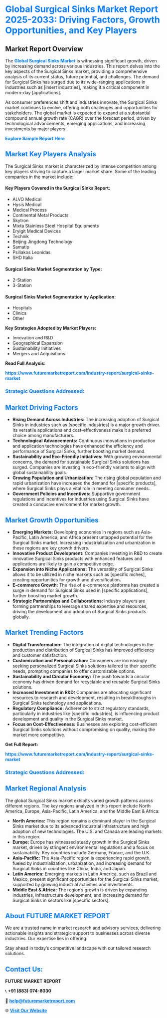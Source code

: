 <h1 style="color: #007BFF;">Global Surgical Sinks Market Report 2025-2033: Driving Factors, Growth Opportunities, and Key Players</h1>

<section id="overview">
<h2>Market Report Overview</h2>
<p>The <a href="https://www.futuremarketreport.com/industry-report/surgical-sinks-market" style="color: #007BFF; text-decoration: none;"><strong>Global Surgical Sinks Market</strong></a> is witnessing significant growth, driven by increasing demand across various industries. This report delves into the key aspects of the Surgical Sinks market, providing a comprehensive analysis of its current status, future potential, and challenges. The demand for Surgical Sinks has surged due to its wide-ranging applications in industries such as [insert industries], making it a critical component in modern-day [applications].</p>
<p>As consumer preferences shift and industries innovate, the Surgical Sinks market continues to evolve, offering both challenges and opportunities for stakeholders. The global market is expected to expand at a substantial compound annual growth rate (CAGR) over the forecast period, driven by technological advancements, emerging applications, and increasing investments by major players.</p>
</section>

<section id="overview">
<p><a href="https://www.futuremarketreport.com/request-sample/reportId=98306" style="color: #007BFF; text-decoration: none;"><strong>Explore Sample Report Here</strong></a></p>
</section>

<section id="key-players">
<h2 style="color: #007BFF;">Market Key Players Analysis</h2>
<p>The Surgical Sinks market is characterized by intense competition among key players striving to capture a larger market share. Some of the leading companies in the market include:</p>
<h4>Key Players Covered in the Surgical Sinks Report:</h4>
<ul><li>ALVO Medical</li><li>Hysis Medical</li><li>Medical Process</li><li>Continental Metal Products</li><li>Skytron</li><li>Mixta Stainless Steel Hospital Equipments</li><li>Eryigit Medical Devices</li><li>Technik</li><li>Beijing Jingdong Technology</li><li>Samatip</li><li>Psiliakos Leonidas</li><li>SHD Italia</li></ul>
<h4>Surgical Sinks Market Segmentation by Type:</h4>
<ul><li>2-Station</li><li>3-Station</li></ul>

<h4>Surgical Sinks Market Segmentation by Application:</h4>
<ul><li>Hospitals</li><li>Clinics</li><li>Other</li></ul>
<p><strong>Key Strategies Adopted by Market Players:</strong></p>
<ul>
<li>Innovation and R&D</li>
<li>Geographical Expansion</li>
<li>Sustainability Initiatives</li>
<li>Mergers and Acquisitions</li>
</ul>
</section>

<section>
<p><strong>Read Full Analysis: </strong></p><a href="https://www.futuremarketreport.com/industry-report/surgical-sinks-market" style="color: #007BFF; text-decoration: none;"><strong>https://www.futuremarketreport.com/industry-report/surgical-sinks-market</strong></a>
<h3 style="color: #007BFF;">Strategic Questions Addressed:</h3>
</section>

<section id="driving-factors">
<h2 style="color: #007BFF;">Market Driving Factors</h2>
<ul>
<li><strong>Rising Demand Across Industries:</strong> The increasing adoption of Surgical Sinks in industries such as [specific industries] is a major growth driver. Its versatile applications and cost-effectiveness make it a preferred choice among manufacturers.</li>
<li><strong>Technological Advancements:</strong> Continuous innovations in production and application technologies have enhanced the efficiency and performance of Surgical Sinks, further boosting market demand.</li>
<li><strong>Sustainability and Eco-Friendly Initiatives:</strong> With growing environmental concerns, the demand for sustainable Surgical Sinks solutions has surged. Companies are investing in eco-friendly variants to align with global sustainability goals.</li>
<li><strong>Growing Population and Urbanization:</strong> The rising global population and rapid urbanization have increased the demand for [specific products], where Surgical Sinks plays a vital role in meeting consumer needs.</li>
<li><strong>Government Policies and Incentives:</strong> Supportive government regulations and incentives for industries using Surgical Sinks have created a conducive environment for market growth.</li>
</ul>
</section>

<section id="growth-opportunities">
<h2 style="color: #007BFF;">Market Growth Opportunities</h2>
<ul>
<li><strong>Emerging Markets:</strong> Developing economies in regions such as Asia-Pacific, Latin America, and Africa present untapped potential for the Surgical Sinks market. Increasing industrialization and urbanization in these regions are key growth drivers.</li>
<li><strong>Innovative Product Development:</strong> Companies investing in R&D to create innovative Surgical Sinks products with enhanced features and applications are likely to gain a competitive edge.</li>
<li><strong>Expansion into Niche Applications:</strong> The versatility of Surgical Sinks allows it to be utilized in niche markets such as [specific niches], creating opportunities for growth and diversification.</li>
<li><strong>E-commerce Growth:</strong> The rise of e-commerce platforms has created a surge in demand for Surgical Sinks used in [specific applications], further boosting market growth.</li>
<li><strong>Strategic Partnerships and Collaborations:</strong> Industry players are forming partnerships to leverage shared expertise and resources, driving the development and adoption of Surgical Sinks products globally.</li>
</ul>
</section>

<section id="trending-factors">
<h2 style="color: #007BFF;">Market Trending Factors</h2>
<ul>
<li><strong>Digital Transformation:</strong> The integration of digital technologies in the production and distribution of Surgical Sinks has improved efficiency and customer satisfaction.</li>
<li><strong>Customization and Personalization:</strong> Consumers are increasingly seeking personalized Surgical Sinks solutions tailored to their specific needs, prompting companies to offer customizable options.</li>
<li><strong>Sustainability and Circular Economy:</strong> The push towards a circular economy has driven demand for recyclable and reusable Surgical Sinks solutions.</li>
<li><strong>Increased Investment in R&D:</strong> Companies are allocating significant resources to research and development, resulting in breakthroughs in Surgical Sinks technology and applications.</li>
<li><strong>Regulatory Compliance:</strong> Adherence to strict regulatory standards, particularly in industries like [specific industries], is influencing product development and quality in the Surgical Sinks market.</li>
<li><strong>Focus on Cost-Effectiveness:</strong> Businesses are exploring cost-efficient Surgical Sinks solutions without compromising on quality, making the market more competitive.</li>
</ul>
</section>

<section>
<p><strong>Get Full Report: </strong></p><a href="https://www.futuremarketreport.com/industry-report/surgical-sinks-market" style="color: #007BFF; text-decoration: none;"><strong>https://www.futuremarketreport.com/industry-report/surgical-sinks-market</strong></a>
<h3 style="color: #007BFF;">Strategic Questions Addressed:</h3>
</section>


<section id="regional-analysis">
<h2 style="color: #007BFF;">Market Regional Analysis</h2>
<p>The global Surgical Sinks market exhibits varied growth patterns across different regions. The key regions analyzed in this report include North America, Europe, Asia-Pacific, Latin America, and the Middle East & Africa:</p>
<ul>
<li><strong>North America:</strong> This region remains a dominant player in the Surgical Sinks market due to its advanced industrial infrastructure and high adoption of new technologies. The U.S. and Canada are leading markets in this region.</li>
<li><strong>Europe:</strong> Europe has witnessed steady growth in the Surgical Sinks market, driven by stringent environmental regulations and a focus on sustainability. Key countries include Germany, France, and the U.K.</li>
<li><strong>Asia-Pacific:</strong> The Asia-Pacific region is experiencing rapid growth, fueled by industrialization, urbanization, and increasing demand for Surgical Sinks in countries like China, India, and Japan.</li>
<li><strong>Latin America:</strong> Emerging markets in Latin America, such as Brazil and Mexico, present significant opportunities for the Surgical Sinks market, supported by growing industrial activities and investments.</li>
<li><strong>Middle East & Africa:</strong> The region’s growth is driven by expanding industries, infrastructure development, and increasing demand for Surgical Sinks in sectors like [specific sectors].</li>
</ul>
</section>

<footer>
<h2 style="color: #007BFF;">About FUTURE MARKET REPORT</h2>
<p>We are a trusted name in market research and advisory services, delivering actionable insights and strategic support to businesses across diverse industries. Our expertise lies in offering:</p>

<p>Stay ahead in today’s competitive landscape with our tailored research solutions.</p>

<h2 style="color: #007BFF;">Contact Us:</h2>
<p><strong>FUTURE MARKET REPORT</strong></p>
<p>📞 <strong>+91 (883) 074-8030</strong></p>
<p>📧 <strong><a href="mailto:help@futuremarketreport.com" style="color: #007BFF;">help@futuremarketreport.com</a></strong></p>
<p>🌐 <strong><a href="https://www.futuremarketreport.com/" style="color: #007BFF;">Visit Our Website</a></strong></p>
</footer>